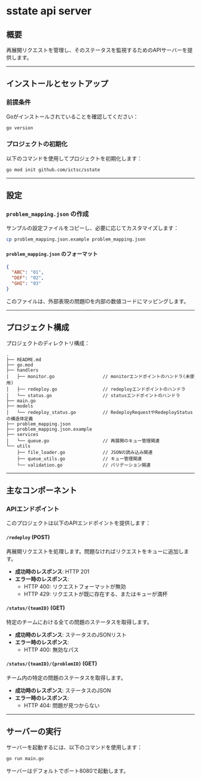 # sstate api server

## 概要

再展開リクエストを管理し、そのステータスを監視するためのAPIサーバーを提供します。

---

## インストールとセットアップ

### 前提条件

Goがインストールされていることを確認してください：

```sh
go version
```

### プロジェクトの初期化

以下のコマンドを使用してプロジェクトを初期化します：

```sh
go mod init github.com/ictsc/sstate
```

---

## 設定

### `problem_mapping.json` の作成

サンプルの設定ファイルをコピーし、必要に応じてカスタマイズします：

```sh
cp problem_mapping.json.example problem_mapping.json
```

#### `problem_mapping.json` のフォーマット

```json
{
  "ABC": "01",
  "DEF": "02",
  "GHI": "03"
}
```

このファイルは、外部表現の問題IDを内部の数値コードにマッピングします。

---

## プロジェクト構成

プロジェクトのディレクトリ構成：

```tree
.
├── README.md
├── go.mod
├── handlers
│   ├── monitor.go                  // monitorエンドポイントのハンドラ(未使用)
│   ├── redeploy.go                 // redeployエンドポイントのハンドラ
│   └── status.go                   // statusエンドポイントのハンドラ
├── main.go
├── models
│   └── redeploy_status.go          // RedeployRequestやRedeployStatusの構造体定義
├── problem_mapping.json
├── problem_mapping.json.example
├── services
│   └── queue.go                    // 再展開のキュー管理関連
└── utils
    ├── file_loader.go              // JSONの読み込み関連
    ├── queue_utils.go              // キュー管理関連
    └── validation.go               // バリデーション関連
```

---

## 主なコンポーネント

### APIエンドポイント

このプロジェクトは以下のAPIエンドポイントを提供します：

#### `/redeploy` (POST)

再展開リクエストを処理します。問題なければリクエストをキューに追加します。

- **成功時のレスポンス**: HTTP 201
- **エラー時のレスポンス**:
  - HTTP 400: リクエストフォーマットが無効
  - HTTP 429: リクエストが既に存在する、またはキューが満杯

#### `/status/{teamID}` (GET)

特定のチームにおける全ての問題のステータスを取得します。

- **成功時のレスポンス**: ステータスのJSONリスト
- **エラー時のレスポンス**:
  - HTTP 400: 無効なパス

#### `/status/{teamID}/{problemID}` (GET)

チーム内の特定の問題のステータスを取得します。

- **成功時のレスポンス**: ステータスのJSON
- **エラー時のレスポンス**:
  - HTTP 404: 問題が見つからない
<!-- 
#### `/monitor` (GET)　(未使用)

キューの現在の状態を取得します。キュー内にある全てのチームと問題のペアが含まれます。

- **成功時のレスポンス**: キューエントリのJSONリスト -->

---
<!-- 
### キュー管理

- **キュー**: `RedeployQueue` は再展開タスクを管理するためのチャネルです。
- **同時アクセス**: `sync.Map` を使用して、キューの内容とステータスをスレッドセーフに追跡します。

---

## ユーティリティスクリプト

### ファイルローダー

`file_loader.go` は `problem_mapping.json` ファイルを読み込む機能を提供します。

```go
func LoadProblemIDMapping(filename string) error
```

JSONファイルを読み込み、システム全体で使用する問題IDをマッピングします。

### バリデーション
`validation.go` は入力検証のための正規表現を提供します。例えば、チームIDのフォーマットを確認します：

```go
var TeamIDPattern = regexp.MustCompile(`^\d{2}$`)
```

---

## キュー処理サービス

### `ProcessQueue`
キュー内のリクエストを順次処理し、タスクの進行状況に応じてステータスを更新します。

---
-->

## サーバーの実行

サーバーを起動するには、以下のコマンドを使用します：

```sh
go run main.go
```

サーバーはデフォルトでポート8080で起動します。
